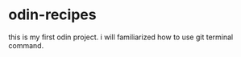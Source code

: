 # odin-recipes

 this is my first odin project.
 i will familiarized how to use git terminal command.